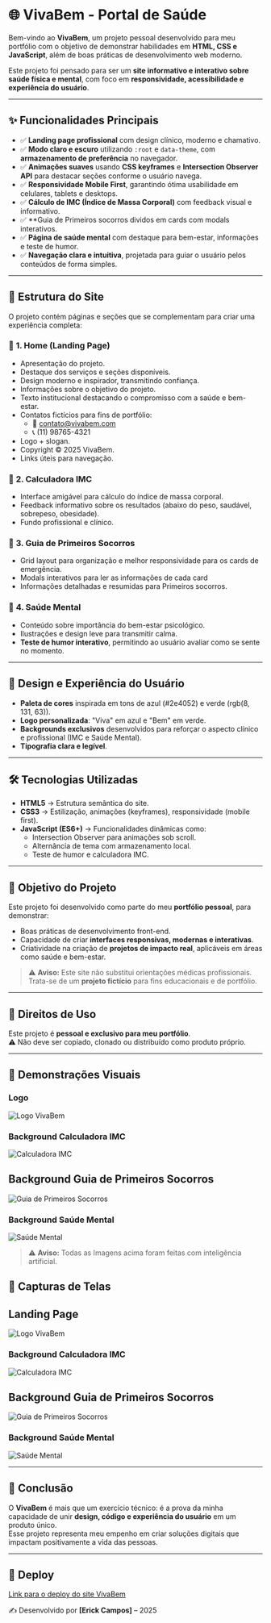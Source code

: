 # 🌐 VivaBem - Portal de Saúde

Bem-vindo ao **VivaBem**, um projeto pessoal desenvolvido para meu portfólio com o objetivo de demonstrar habilidades em **HTML, CSS e JavaScript**, além de boas práticas de desenvolvimento web moderno.  

Este projeto foi pensado para ser um **site informativo e interativo sobre saúde física e mental**, com foco em **responsividade, acessibilidade e experiência do usuário**.

---

## ✨ Funcionalidades Principais

- ✅ **Landing page profissional** com design clínico, moderno e chamativo.  
- ✅ **Modo claro e escuro** utilizando `:root` e `data-theme`, com **armazenamento de preferência** no navegador.  
- ✅ **Animações suaves** usando **CSS keyframes** e **Intersection Observer API** para destacar seções conforme o usuário navega.  
- ✅ **Responsividade Mobile First**, garantindo ótima usabilidade em celulares, tablets e desktops.  
- ✅ **Cálculo de IMC (Índice de Massa Corporal)** com feedback visual e informativo.
- ✅ **Guia de Primeiros socorros dividos em cards com modals interativos.    
- ✅ **Página de saúde mental** com destaque para bem-estar, informações e teste de humor.  
- ✅ **Navegação clara e intuitiva**, projetada para guiar o usuário pelos conteúdos de forma simples.  

---

## 📑 Estrutura do Site

O projeto contém páginas e seções que se complementam para criar uma experiência completa:

### 🔹 **1. Home (Landing Page)**
- Apresentação do projeto.
- Destaque dos serviços e seções disponíveis.
- Design moderno e inspirador, transmitindo confiança.
- Informações sobre o objetivo do projeto.  
- Texto institucional destacando o compromisso com a saúde e bem-estar.  
- Contatos fictícios para fins de portfólio:  
  - 📧 contato@vivabem.com  
  - 📞 (11) 98765-4321 
- Logo + slogan.  
- Copyright © 2025 VivaBem.  
- Links úteis para navegação.  

### 🔹 **2. Calculadora IMC**
- Interface amigável para cálculo do índice de massa corporal.  
- Feedback informativo sobre os resultados (abaixo do peso, saudável, sobrepeso, obesidade).  
- Fundo profissional e clínico.  

### 🔹 **3. Guia de Primeiros Socorros**
- Grid layout para organização e melhor responsividade para os cards de emergência.
- Modals interativos para ler as informações de cada card
- Informações detalhadas e resumidas para Primeiros socorros.  

### 🔹 **4. Saúde Mental**
- Conteúdo sobre importância do bem-estar psicológico.  
- Ilustrações e design leve para transmitir calma.  
- **Teste de humor interativo**, permitindo ao usuário avaliar como se sente no momento. 

---

## 🎨 Design e Experiência do Usuário

- **Paleta de cores** inspirada em tons de azul (#2e4052) e verde (rgb(8, 131, 63)). 
- **Logo personalizada**: "Viva" em azul e "Bem" em verde.  
- **Backgrounds exclusivos** desenvolvidos para reforçar o aspecto clínico e profissional (IMC e Saúde Mental).  
- **Tipografia clara e legível**.  

---

## 🛠️ Tecnologias Utilizadas

- **HTML5** → Estrutura semântica do site.  
- **CSS3** → Estilização, animações (keyframes), responsividade (mobile first).  
- **JavaScript (ES6+)** → Funcionalidades dinâmicas como:  
  - Intersection Observer para animações sob scroll.  
  - Alternância de tema com armazenamento local.  
  - Teste de humor e calculadora IMC.  

---

## 🎯 Objetivo do Projeto

Este projeto foi desenvolvido como parte do meu **portfólio pessoal**, para demonstrar:  
- Boas práticas de desenvolvimento front-end.  
- Capacidade de criar **interfaces responsivas, modernas e interativas**.  
- Criatividade na criação de **projetos de impacto real**, aplicáveis em áreas como saúde e bem-estar.  

> ⚠️ **Aviso:** Este site não substitui orientações médicas profissionais.  
> Trata-se de um **projeto fictício** para fins educacionais e de portfólio.  

---

## 🚫 Direitos de Uso

Este projeto é **pessoal e exclusivo para meu portfólio**.  
⚠️ Não deve ser copiado, clonado ou distribuído como produto próprio.  

---

## 📸 Demonstrações Visuais

### Logo
![Logo VivaBem](./src/assets/imgs/icons/VivaBemLogoTransparent.png)

### Background Calculadora IMC
![Calculadora IMC](./src/assets/imgs/dmi-calculator-bg.png)

## Background Guia de Primeiros Socorros
![Guia de Primeiros Socorros](./src/assets/imgs/Primeiros-Socorros-bg.png)

### Background Saúde Mental
![Saúde Mental](./src/assets/imgs/mental-health-bg.png)

> ⚠️ **Aviso:** Todas as Imagens acima foram feitas com inteligência artificial.  

## 📸 Capturas de Telas

## Landing Page
![Logo VivaBem](./src/assets/imgs/final%20project%20imgs/LandingPage.jpg)

### Background Calculadora IMC
![Calculadora IMC](./src/assets/imgs/final%20project%20imgs/CalculadoraIMC.jpg)

## Background Guia de Primeiros Socorros
![Guia de Primeiros Socorros](./src/assets/imgs/final%20project%20imgs/PrimeirosSocorros.jpg)

### Background Saúde Mental
![Saúde Mental](./src/assets/imgs/final%20project%20imgs/SaudeMental.jpg)

---

## 📌 Conclusão

O **VivaBem** é mais que um exercício técnico: é a prova da minha capacidade de unir **design, código e experiência do usuário** em um produto único.  
Esse projeto representa meu empenho em criar soluções digitais que impactam positivamente a vida das pessoas.  

---

## 📎 Deploy

[Link para o deploy do site VivaBem]()

✍️ Desenvolvido por **[Erick Campos]** – 2025